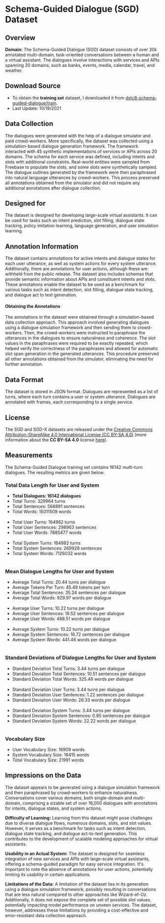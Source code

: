 # Schema-Guided Dialogue (SGD) Dataset

## Overview

**Domain:** The Schema-Guided Dialogue (SGD) dataset consists of over 20k annotated multi-domain, task-oriented conversations between a human and a virtual assistant. The dialogues involve interactions with services and APIs spanning 20 domains, such as banks, events, media, calendar, travel, and weather.

## Download Source

- To obtain the **training set** dataset, I downloaded it from [dstc8-schema-guided-dialogue/train](https://github.com/google-research-datasets/dstc8-schema-guided-dialogue/tree/master/train).
- Last Update: 10/19/2021

## Data Collection

The dialogues were generated with the help of a dialogue simulator and paid crowd-workers. More specifically, the dataset was collected using a simulation-based dialogue generation framework. The framework interacted with 45 synthetic implementations of services or APIs across 20 domains. The schema for each service was defined, including intents and slots with additional constraints. Real-world entities were sampled from Freebase to populate the slots, and some slots were synthetically sampled. The dialogue outlines generated by the framework were then paraphrased into natural language utterances by crowd-workers. This process preserved all annotations obtained from the simulator and did not require any additional annotations after dialogue collection.

## Designed for

The dataset is designed for developing large-scale virtual assistants. It can be used for tasks such as intent prediction, slot filling, dialogue state tracking, policy imitation learning, language generation, and user simulation learning.

## Annotation Information

The dataset contains annotations for active intents and dialogue states for each user utterance, as well as system actions for every system utterance. Additionally, there are annotations for user actions, although these are withheld from the public release. The dataset also includes schemas that provide semantic information about APIs and constituent intents and slots. These annotations enable the dataset to be used as a benchmark for various tasks such as intent detection, slot filling, dialogue state tracking, and dialogue act to text generation.

#### Obtaining the Annotations

The annotations in the dataset were obtained through a simulation-based data collection approach. This approach involved generating dialogues using a dialogue simulation framework and then sending them to crowd-workers. Then, the crowd-workers were instructed to paraphrase the utterances in the dialogues to ensure naturalness and coherence. The slot values in the paraphrases were required to be exactly repeated, which helped verify the correctness of the paraphrases and allowed for automatic slot span generation in the generated utterances. This procedure preserved all other annotations obtained from the simulator, eliminating the need for further annotation.

## Data Format

The dataset is stored in JSON format. Dialogues are represented as a list of turns, where each turn contains a user or system utterance. Dialogues are annotated with frames, each corresponding to a single service.

## License

The SGD and SGD-X datasets are released under the [Creative Commons Attribution-ShareAlike 4.0 International License (CC BY-SA 4.0)](https://github.com/google-research-datasets/dstc8-schema-guided-dialogue/blob/master/LICENSE.txt) (more information about the **CC BY-SA 4.0** license [here](https://creativecommons.org/licenses/by-sa/4.0/)).

## Measurements

The Schema-Guided Dialogue training set contains 16142 multi-turn dialogues. The resulting metrics are given below.

### Total Data Length for User and System
- **Total Dialogues: 16142 dialogues**
- Total Turns: 329964 turns
- Total Sentences: 568891 sentences
- Total Words: 15011509 words
<br><br/>
- Total User Turns: 164982 turns
- Total User Sentences: 298963 sentences
- Total User Words: 7885477 words
<br><br/>
- Total System Turns: 164982 turns
- Total System Sentences: 269928 sentences
- Total System Words: 7126032 words
<br><br/>

### Mean Dialogue Lengths for User and System
- Average Total Turns: 20.44 turns per dialogue
- Average Tokens Per Turn: 45.49 tokens per turn
- Average Total Sentences: 35.24 sentences per dialogue
- Average Total Words: 929.97 words per dialogue
<br><br/>
- Average User Turns: 10.22 turns per dialogue
- Average User Sentences: 18.52 sentences per dialogue
- Average User Words: 488.51 words per dialogue
<br><br/>
- Average System Turns: 10.22 turns per dialogue
- Average System Sentences: 16.72 sentences per dialogue
- Average System Words: 441.46 words per dialogue
  <br><br/>
  
### Standard Deviations of Dialogue Lengths for User and System
- Standard Deviation Total Turns: 3.44 turns per dialogue
- Standard Deviation Total Sentences: 10.51 sentences per dialogue
- Standard Deviation Total Words: 325.48 words per dialogue
  <br><br/>
- Standard Deviation User Turns: 3.44 turns per dialogue
- Standard Deviation User Sentences: 1.22 sentences per dialogue
- Standard Deviation User Words: 26.33 words per dialogue
  <br><br/>
- Standard Deviation System Turns: 3.44 turns per dialogue
- Standard Deviation System Sentences: 0.95 sentences per dialogue
- Standard Deviation System Words: 22.22 words per dialogue
  <br><br/>
  
### Vocabulary Size
- User Vocabulary Size: 16909 words
- System Vocabulary Size: 16415 words
- Total Vocabulary Size: 21991 words

## Impressions on the Data

The dataset appears to be generated using a dialogue simulation framework and then paraphrased by crowd-workers to enhance naturalness. Conversations cover various domains, both single-domain and multi-domain, comprising a sizable set of over 16,000 dialogues with annotations for intents, dialogue states, and system actions.

**Difficulty of Learning:** Learning from this dataset might pose challenges due to diverse dialogue flows, numerous domains, slots, and slot values. However, it serves as a benchmark for tasks such as intent detection, dialogue state tracking, and dialogue act-to-text generation. This contributes to the development of scalable modeling approaches for virtual assistants.

**Usability in an Actual System:** The dataset is designed for seamless integration of new services and APIs with large-scale virtual assistants, offering a schema-guided paradigm for easy service integration. It's important to note the absence of annotations for user actions, potentially limiting its usability in certain applications.

**Limitations of the Data:** A limitation of the dataset lies in its generation using a dialogue simulation framework, possibly resulting in conversations that are less natural compared to other approaches like Wizard-of-Oz. Additionally, it does not expose the complete set of possible slot values, potentially impacting model performance on unseen services. The dataset, however, addresses these limitations by providing a cost-effective and error-resistant data collection approach.